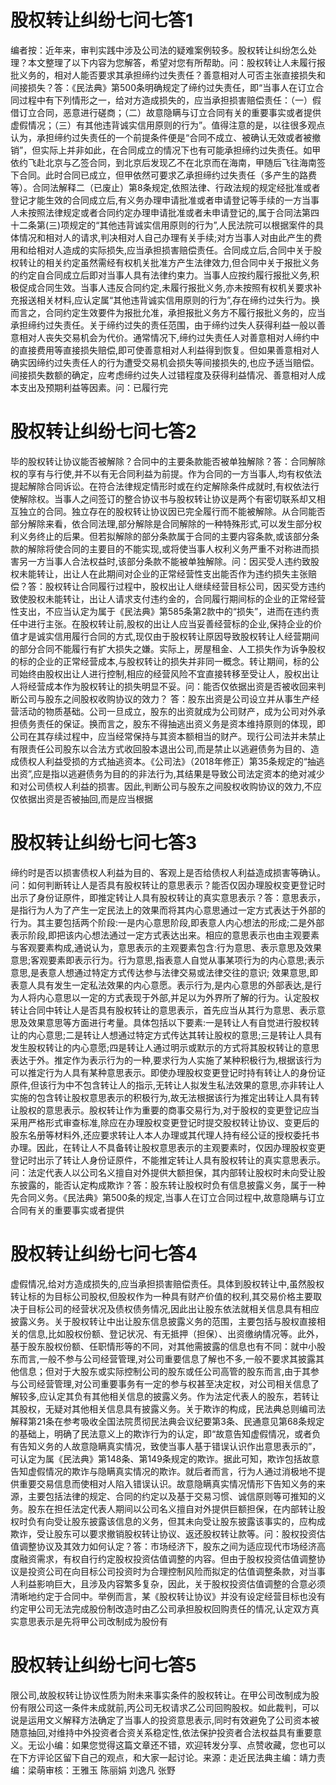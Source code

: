 # 股权转让纠纷七问七答1

编者按：近年来，审判实践中涉及公司法的疑难案例较多。股权转让纠纷怎么处理？本文整理了以下内容为您解答，希望对您有所帮助。问：股权转让人未履行报批义务的，相对人能否要求其承担缔约过失责任？善意相对人可否主张直接损失和间接损失？答：《民法典》第500条明确规定了缔约过失责任，即“当事人在订立合同过程中有下列情形之一，给对方造成损失的，应当承担损害赔偿责任：（一）假借订立合同，恶意进行磋商；（二）故意隐瞒与订立合同有关的重要事实或者提供虚假情况；（三）有其他违背诚实信用原则的行为”。值得注意的是，以往很多观点认为，承担缔约过失责任的一个前提条件便是“合同不成立、被确认无效或者被撤销”，但实际上并非如此，在合同成立的情况下也有可能承担缔约过失责任。如甲依约飞赴北京与乙签合同，到北京后发现乙不在北京而在海南，甲随后飞往海南签下合同。此时合同已成立，但甲依然可要求乙承担缔约过失责任（多产生的路费等）。合同法解释二（已废止）第8条规定,依照法律、行政法规的规定经批准或者登记才能生效的合同成立后,有义务办理申请批准或者申请登记等手续的一方当事人未按照法律规定或者合同约定办理申请批准或者未申请登记的,属于合同法第四十二条第(三)项规定的“其他违背诚实信用原则的行为”,人民法院可以根据案件的具体情况和相对人的请求,判决相对人自己办理有关手续;对方当事人对由此产生的费用和给相对人造成的实际损失,应当承担损害赔偿责任。合同成立后,合同中关于股权转让的相关约定虽然需经有权机关批准方产生法律效力,但合同中关于报批义务的约定自合同成立后即对当事人具有法律约束力。当事人应按约履行报批义务,积极促成合同生效。当事人违反合同约定,未履行报批义务,亦未按照有权机关要求补充报送相关材料,应认定属“其他违背诚实信用原则的行为”,存在缔约过失行为。换而言之，合同约定生效要件为报批允准，承担报批义务方不履行报批义务的，应当承担缔约过失责任。关于缔约过失的责任范围，由于缔约过失人获得利益一般以善意相对人丧失交易机会为代价。通常情况下,缔约过失责任人对善意相对人缔约中的直接费用等直接损失赔偿,即可使善意相对人利益得到恢复。但如果善意相对人确实因缔约过失责任人的行为遭受交易机会损失等间接损失的,也应予适当赔偿。间接损失数额的确定，应考虑缔约过失人过错程度及获得利益情况、善意相对人成本支出及预期利益等因素。问：已履行完

# 股权转让纠纷七问七答2

毕的股权转让协议能否被解除？合同中的主要条款能否被单独解除？答：合同解除权的享有与行使,并不以有无合同利益为前提。作为合同的一方当事人,均有权依法提起解除合同诉讼。在符合法律规定情形时或在约定解除条件成就时,有权依法行使解除权。当事人之间签订的整合协议书与股权转让协议是两个有密切联系却又相互独立的合同。独立存在的股权转让协议因已完全履行而不能被解除。从合同能否部分解除来看，依合同法理,部分解除是合同解除的一种特殊形式,可以发生部分权利义务终止的后果。但若拟解除的部分条款属于合同的主要内容条款,或该部分条款的解除将使合同的主要目的不能实现,或将使当事人权利义务严重不对称进而损害另一方当事人合法权益时,该部分条款不能被单独解除。问：因买受人违约致股权未能转让，出让人在此期间对企业的正常经营性支出能否作为违约损失主张赔偿？答：股权转让合同履行过程中，股权出让人继续经营目标公司，因买受方违约致使股权未能转让，出让人请求支付违约金的，合同履行期间标的企业的正常经营性支出，不应当认定为属于《民法典》第585条第2款中的“损失”，进而在违约责任中进行主张。在股权转让前,股权的出让人应当妥善经营标的企业,保持企业的价值才是诚实信用履行合同的方式,现仅由于股权转让原因导致股权转让人经营期间的部分合同不能履行有扩大损失之嫌。实际上，房屋租金、人工损失作为诉争股权的标的企业的正常经营成本,与股权转让的损失并非同一概念。转让期间，标的公司始终由股权出让人进行控制,相应的经营风险不宜直接转移至受让人，股权出让人将经营成本作为股权转让的损失明显不妥。问：能否仅依据出资是否被收回来判断公司与股东之间股权收购协议的效力？ 答：股东出资是公司设立并从事生产经营活动的物质基础。公司一旦成立，股东的出资就成为公司财产，成为公司对外承担债务责任的保证。换而言之，股东不得抽逃出资义务是资本维持原则的体现，即公司在其存续过程中，应当经常保持与其资本额相当的财产。现行公司法并未禁止有限责任公司股东以合法方式收回股本退出公司,而是禁止以逃避债务为目的、造成债权人利益受损的方式抽逃资本。《公司法》（2018年修正）第35条规定的“抽逃出资”,应是指以逃避债务为目的的非法行为,其结果是导致公司法定资本的绝对减少和对公司债权人利益的损害。因此,判断公司与股东之间股权收购协议的效力,不应仅依据出资是否被抽回,而是应当根据

# 股权转让纠纷七问七答3

缔约时是否以损害债权人利益为目的、客观上是否给债权人利益造成损害等确认。问：如何判断转让人是否具有股权转让的意思表示？能否仅因办理股权变更登记时出示了身份证原件，即推定转让人具有股权转让的真实意思表示？答：意思表示，是指行为人为了产生一定民法上的效果而将其内心意思通过一定方式表达于外部的行为。其主要包括两个阶段:一是内心意思阶段,即表意人内心想法的形成;二是外部表示阶段,即把该内心想法通过一定方式表达出来。相应的意思表示也由主观要素与客观要素构成,通说认为，意思表示的主观要素包含:行为意思、表示意思及效果意思;客观要素即表示行为。行为意思,指表意人自觉从事某项行为的内心意思;表示意思,是表意人想通过特定方式传达参与法律交易或法律交往的意识; 效果意思,即表意人具有发生一定私法效果的内心意愿。表示行为,是内心意思的外部表达,是行为人将内心意思以一定的方式表现于外部,并足以为外界所了解的行为。认定股权转让合同中转让人是否具有股权转让的意思表示，首先应当从其行为意思、表示意思及效果意思等方面进行考量。具体包括以下要素:一是转让人有自觉进行股权转让的内心意思;二是转让人想通过特定方式传达其转让股权的意思;三是转让人具有发生股权转让的内心意愿;四是转让人通过明示或默示的方式将其股权转让的意思表达于外。推定作为表示行为的一种,要求行为人实施了某种积极行为,根据该行为可以推定行为人具有某种意思表示。即使办理股权变更登记时持有转让人的身份证原件,但该行为中不包含转让人的指示,无转让人拟发生私法效果的意思,亦非转让人实施的包含转让股权意思表示的积极行为,故无法根据该行为推定出转让人具有转让股权的意思表示。股权转让作为重要的商事交易行为,对于股权的变更登记应当采用严格形式审查标准,除应在办理股权变更登记时提交股权转让协议、变更后的股东名册等材料外,还应要求转让人本人办理或其代理人持有经公证的授权委托书办理。因此，在转让人不具备转让股权意思表示的主观要素时，仅因办理股权变更登记时出示了转让人身份证原件，不能推定转让人具有股权转让的真实意思表示。问：法定代表人以公司名义擅自对外提供大额担保，其内部转让股权时未向受让股东披露的，能否认定构成欺诈？答：股东转让股权时负有信息披露义务，属于一种先合同义务。《民法典》第500条的规定,当事人在订立合同过程中,故意隐瞒与订立合同有关的重要事实或者提供

# 股权转让纠纷七问七答4

虚假情况,给对方造成损失的,应当承担损害赔偿责任。具体到股权转让中,虽然股权转让标的为目标公司股权,但股权作为一种具有财产价值的权利,其交易价格主要取决于目标公司的经营状况及债权债务情况,因此出让股东依法就相关信息具有相应披露义务。关于股权转让中出让股东信息披露义务的范围，主要包括与股权直接相关的信息,比如股权份额、登记状况、有无抵押（担保）、出资缴纳情况等。此外，基于股东股权份额、任职情形等的不同，对其他需披露的信息也有不同：就中小股东而言,一般不参与公司经营管理,对公司重要信息了解也不多,一般不要求其披露其他信息；但对于大股东或实际控制公司的股东或任公司高管的股东而言,由于其参与公司经营管理,对公司重要事务有一定的参与权甚至决定权，对公司相关信息了解较多,应认定其负有其他相关信息的披露义务。作为法定代表人的股东，若转让其股权，无疑对其他相关信息具有披露义务。关于欺诈的构成，民法典总则编司法解释第21条在参考吸收全国法院贯彻民法典会议纪要第3条、民通意见第68条规定的基础上，明确了民法意义上的欺诈行为的认定，即“故意告知虚假情况，或者负有告知义务的人故意隐瞒真实情况，致使当事人基于错误认识作出意思表示的”，可认定为属《民法典》第148条、第149条规定的欺诈。据此可知，欺诈包括故意告知虚假情况的欺诈与隐瞒真实情况的欺诈。就后者而言，行为人通过消极地不提供重要交易信息而使相对人陷入错误认识。故意隐瞒真实情况情形下告知义务的来源，主要包括法律的规定、合同的约定以及基于交易习惯、诚信原则等可推知的义务。股东在担任法定代表人期间以公司名义擅自对外提供巨额担保，在内部转让股权时负有向受让股东披露该信息的义务，但其未向受让股东披露该事实的，应构成欺诈，受让股东可以要求撤销股权转让协议、返还股权转让款等。问：股权投资估值调整协议及其效力如何认定？答：市场经济下，股东之间为适应现代市场经济高度融资需求，有权自行约定股权投资估值调整的内容。但由于股权投资估值调整协议是投资公司在向目标公司投资时为合理控制风险而拟定的估值调整条款，对当事人利益影响巨大，且涉及内容繁多复杂，因此，关于股权投资估值调整的合意必须清晰地约定于合同中。举例而言，某《股权转让协议》并没有设定经营目标也没有约定甲公司无法完成股份制改造时由乙公司承担股权回购责任的情况,认定双方真实意思表示是先将甲公司改制成为股份有

# 股权转让纠纷七问七答5

限公司,故股权转让协议性质为附未来事实条件的股权转让。在甲公司改制成为股份有限公司这一条件未成就前,丙公司无权请求乙公司回购股权。如此裁判，可以说是运用文义解释方法确定了当事人的投资意思表示,同时有效避免了公司资本被随意抽回,对维持中外投资者合资关系稳定性,依法保护投资者合法权益具有重要意义。无讼小编：如果您觉得这篇文章还不错，欢迎转发分享、点赞收藏，您也可以在下方评论区留下自己的观点，和大家一起讨论。来源：走近民法典主编：靖力责编：梁萌审核：王雅玉 陈丽娟 刘逸凡 张野


